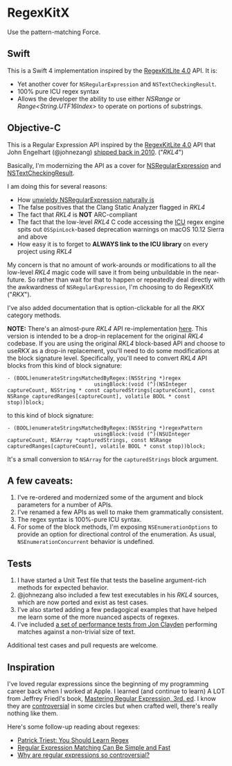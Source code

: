 # RegexKitX

Use the pattern-matching Force.

## Swift

This is a Swift 4 implementation inspired by the [RegexKitLite 4.0](http://regexkit.sourceforge.net/#RegexKitLite) API. It is:

- Yet another cover for `NSRegularExpression` and `NSTextCheckingResult`.
- 100% pure ICU regex syntax
- Allows the developer the ability to use either *NSRange* or *Range<String.UTF16Index>* to operate on portions of substrings.

## Objective-C

This is a Regular Expression API inspired by the [RegexKitLite 4.0](http://regexkit.sourceforge.net/#RegexKitLite) API that John Engelhart (@johnezang) [shipped back in 2010](http://regexkit.sourceforge.net/RegexKitLite/index.html#ReleaseInformation_40). ("*RKL4*")

Basically, I'm modernizing the API as a cover for [NSRegularExpression](https://developer.apple.com/documentation/foundation/nsregularexpression) and [NSTextCheckingResult](https://developer.apple.com/documentation/foundation/nstextcheckingresult).

I am doing this for several reasons:

- How [unwieldy NSRegularExpression naturally is](http://nshipster.com/nsregularexpression/)
- The false positives that the Clang Static Analyzer flagged in *RKL4*
- The fact that *RKL4* is **NOT** ARC-compliant
- The fact that the low-level *RKL4* C code accessing the [ICU](http://site.icu-project.org/) regex engine spits out `OSSpinLock`-based deprecation warnings on macOS 10.12 Sierra and above
- How easy it is to forget to **ALWAYS link to the ICU library** on every project using *RKL4*

My concern is that no amount of work-arounds or modifications to all the low-level *RKL4* magic code will save it from being unbuildable in the near-future. So rather than wait for that to happen or repeatedly deal directly with the awkwardness of `NSRegularExpression`, I'm choosing to do RegexKitX ("*RKX*").

I've also added documentation that is option-clickable for all the *RKX* category methods.

**NOTE:** There's an almost-pure *RKL4* API re-implementation [here](https://github.com/samkrishna/RegexKitX/releases/tag/5.0-swap-fixed). This version is intended to be a drop-in replacement for the original *RKL4* codebase. If you are using the original *RKL4* block-based API and choose to use*RKX* as a drop-in replacement, you'll need to do some modifications at the block signature level. Specifically, you'll need to convert *RKL4* API blocks from this kind of block signature:

```
- (BOOL)enumerateStringsMatchedByRegex:(NSString *)regex 
                            usingBlock:(void (^)(NSInteger captureCount, NSString * const capturedStrings[captureCount], const NSRange capturedRanges[captureCount], volatile BOOL * const stop))block;
```
to this kind of block signature:

```
- (BOOL)enumerateStringsMatchedByRegex:(NSString *)regexPattern 
                            usingBlock:(void (^)(NSUInteger captureCount, NSArray *capturedStrings, const NSRange capturedRanges[captureCount], volatile BOOL * const stop))block;

```

It's a small conversion to `NSArray` for the `capturedStrings` block argument.

## A few caveats:

1. I've re-ordered and modernized some of the argument and block parameters for a number of APIs.
1. I've renamed a few APIs as well to make them grammatically consistent.
1. The regex syntax is 100%-pure ICU syntax.
1. For some of the block methods, I'm exposing `NSEnumerationOptions` to provide an option for directional control of the enumeration. As usual, `NSEnumerationConcurrent` behavior is undefined.

## Tests

1. I have started a Unit Test file that tests the baseline argument-rich methods for expected behavior.
1. @johnezang also included a few test executables in his *RKL4* sources, which are now ported and exist as test cases.
1. I've also started adding a few pedagogical examples that have helped me learn some of the more nuanced aspects of regexes.
1. I've included [a set of performance tests from Jon Clayden](https://rpubs.com/jonclayden/regex-performance) performing matches against a non-trivial size of text.

Additional test cases and pull requests are welcome.

## Inspiration

I've loved regular expressions since the beginning of my programming career back when I worked at Apple. I learned (and continue to learn) A LOT from Jeffrey Friedl's book, [Mastering Regular Expression, 3rd. ed](http://shop.oreilly.com/product/9780596528126.do). I know they are [controversial](https://blog.codinghorror.com/regex-use-vs-regex-abuse/) in some circles but when crafted well, there's really nothing like them.

Here's some follow-up reading about regexes:

- [Patrick Triest: You Should Learn Regex](https://blog.patricktriest.com/you-should-learn-regex/)
- [Regular Expression Matching Can Be Simple and Fast](https://swtch.com/~rsc/regexp/regexp1.html)
- [Why are regular expressions so controversial?](https://stackoverflow.com/q/764247)
